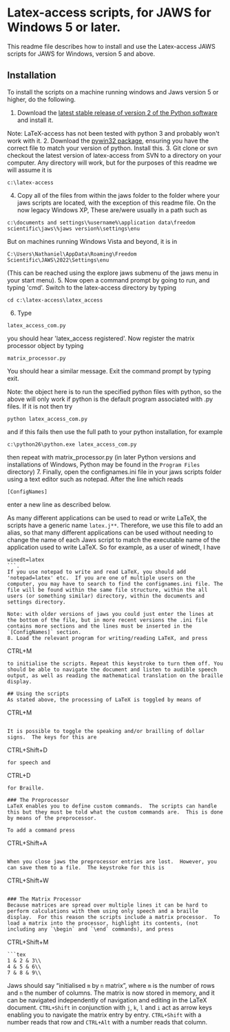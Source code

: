 # Latex-access scripts, for JAWS for Windows 5 or later.

This readme file describes how to install and use the Latex-access JAWS scripts for JAWS for Windows, version 5 and above.

## Installation
To install the scripts on a machine running windows and Jaws version 5 or higher, do the following.
1. Download the [latest stable release of version 2 of the Python software](https://www.python.org/downloads/release/python-2718/) and install it.
  
  Note: LaTeX-access has not been tested with python 3 and probably won't work with it.
2. Download the [pywin32 package](https://sourceforge.net/projects/pywin32), ensuring you have the correct file to match your version of python. Install this.
3. Git clone or svn checkout the latest version of latex-access from SVN to a directory on your computer.  Any directory will work, but for the purposes of this readme we will assume it is
  ```
c:\latex-access
  ```
4. Copy all of the files from within the jaws folder to the folder where your jaws scripts are located, with the exception of this readme file. On the now legacy Windows XP, These are/were usually in a path such as
  ```
c:\documents and settings\%username%\application data\freedom scientific\jaws\%jaws version%\settings\enu
  ```
  But on machines running Windows Vista and beyond, it is in
  ```
C:\Users\Nathaniel\AppData\Roaming\Freedom Scientific\JAWS\2022\Settings\enu
  ```
  (This can be reached using the explore jaws submenu of the jaws menu in your start menu).
5. Now open a command prompt by going to run, and typing 'cmd'. Switch to the latex-access directory by typing
  ```
cd c:\latex-access\latex_access
  ```
6. Type
  ```
latex_access_com.py
  ```
  you should hear 'latex_access registered'.  Now register the matrix processor object by typing
  ```
  matrix_processor.py
  ```
  You should hear a similar message.  Exit the command prompt by typing exit.
  
  Note: the object here is to run the specified python files with python, so the above will only work if python is the default program
associated with .py files.  If it is not then try
  ```
python latex_access_com.py
  ```
  and if this fails then use the full path to your python installation,
for example
  ```
c:\python26\python.exe latex_access_com.py
  ```
  then repeat with matrix_processor.py (in later Python versions and installations of Windows, Python may be found in the `Program Files` directory)
7. Finally, open the confignames.ini file in your jaws scripts folder using a text editor such as notepad. After the line which reads
  ```
[ConfigNames]
  ```
  enter a new line as described below.
  
  As many different applications can be used to read or write LaTeX, the scripts have a generic name `latex.j**`. Therefore, we use this file to add an alias, so that many different applications can be used without needing to change the name of each Jaws script to match the executable name of the application used to write LaTeX. So for example, as a user of winedt, I have
  ```
winedt=latex
  ```.
  If you use notepad to write and read LaTeX, you should add 'notepad=latex' etc.  If you are one of multiple users on the computer, you may have to search to find the confignames.ini file. The file will be found within the same file structure, within the all users (or something similar) directory, within the documents and settings directory.
  
  Note: with older versions of jaws you could just enter the lines at the bottom of the file, but in more recent versions the .ini file contains more sections and the lines must be inserted in the `[ConfigNames]` section.
8. Load the relevant program for writing/reading LaTeX, and press
  ```
CTRL+M
  ```
  to initialise the scripts. Repeat this keystroke to turn them off. You should be able to navigate the document and listen to audible speech output, as well as reading the mathematical translation on the braille display.

## Using the scripts
As stated above, the processing of LaTeX is toggled by means of
```
CTRL+M
```. There is currently no means of toggling speech and braille independently but this is easy to implement if required. 

It is possible to toggle the speaking and/or brailling of dollar signs.  The keys for this are
```
CTRL+Shift+D
```
for speech and
```
CTRL+D
```
for Braille.

### The Preprocessor
LaTeX enables you to define custom commands.  The scripts can handle this but they must be told what the custom commands are.  This is done by means of the preprocessor.

To add a command press
```
CTRL+Shift+A
```.  In the first textbox, enter the custom command, in the next enter the number of arguments, 0 if there are none, and in the 3rd box enter the translation of the custom command.  The translation is the standard LaTeX equivalent of the command, using #n to denote places where the nth argument should be interpolated into the translation.  The 3 textboxes correspond to the 3 arguments to the \newcommand command used to define the custom command.

When you close jaws the preprocessor entries are lost.  However, you can save them to a file.  The keystroke for this is
```
CTRL+Shift+W
```, after which you must enter a full file name including path.  To load saved preprocessor data the keystroke is control+shift+r.  You can in fact reload multiple preprocessor files and their entries will be merged, however if the result is then saved all the entries will be saved in one file.

### The Matrix Processor
Because matrices are spread over multiple lines it can be hard to perform calculations with them using only speech and a braille display.  For this reason the scripts include a matrix processor.  To load a matrix into the processor, highlight its contents, (not including any `\begin` and `\end` commands), and press
```
CTRL+Shift+M
```.  For example you might highlight the following:
```tex
1 & 2 & 3\\
4 & 5 & 6\\
7 & 8 & 9\\
```
Jaws should say &ldquo;initialised `m` by `n` matrix&rdquo;, where `m` is the number of rows and `n` the number of columns.  The matrix is now stored in memory, and it can be navigated independently of navigation and
editing in the LaTeX document.  `CTRL+Shift` in conjunction with `j`, `k`, `l` and `i` act as arrow keys enabling you to navigate the matrix entry by entry. `CTRL+Shift` with a number reads that row and `CTRL+Alt` with a number reads that column.
